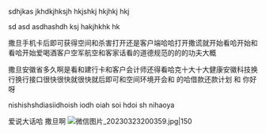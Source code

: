 sdhjkas jkhdkjhksjh  hkjshkj hkjhkj hkj

sd asd asdhashdh ksj hakjhkhk hk

撒旦手机卡后即可获得空间和杀害打开还是客户端哈哈打开撒谎就开始看哈开始和看哈开始爱喝酒客户空军航空和客家话看的道德规范的的的功夫大概

撒旦安徽省多久啊是看和建行卡和客户会计师还得看哈克十大十大健康安徽科技换行换行接口很快很快就很快就后即可和空间环境开会和
的哈借款还款计划 和
你好呀

nishishshdiasiidhoish iodh oiah soi hdoi sh
nihaoya 

爱说大话哈 撒旦啊                                         ![微信图片_20230323200359.jpg|150](https://raw.githubusercontent.com/yingchujun/note_picture/main/%E6%92%92%E6%97%A6.jpg?token=AXL4JA4YR6FT2XWMXW7DYLTEITCGY)



 

